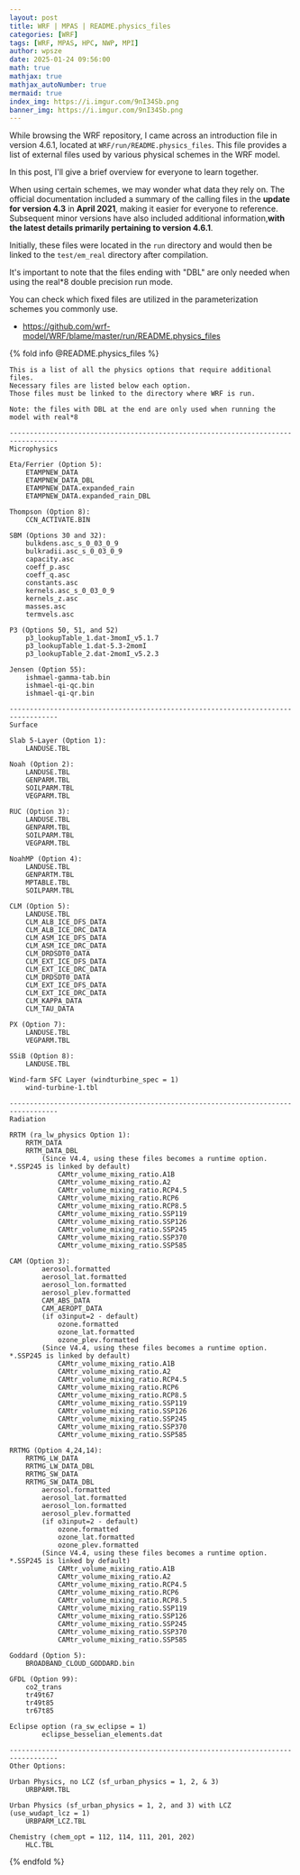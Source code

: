 ```yaml
---
layout: post
title: WRF | MPAS | README.physics_files
categories: [WRF]
tags: [WRF, MPAS, HPC, NWP, MPI]
author: wpsze
date: 2025-01-24 09:56:00
math: true
mathjax: true
mathjax_autoNumber: true
mermaid: true
index_img: https://i.imgur.com/9nI34Sb.png
banner_img: https://i.imgur.com/9nI34Sb.png
---
```



While browsing the WRF repository, I came across an introduction file in version 4.6.1, located at `WRF/run/README.physics_files`. This file provides a list of external files used by various physical schemes in the WRF model.

In this post, I'll give a brief overview for everyone to learn together.


When using certain schemes, we may wonder what data they rely on. The official documentation included a summary of the calling files in the **update for version 4.3** in **April 2021**, making it easier for everyone to reference. Subsequent minor versions have also included additional information,**with the latest details primarily pertaining to version 4.6.1**.

Initially, these files were located in the `run` directory and would then be linked to the `test/em_real` directory after compilation.

It's important to note that the files ending with "DBL" are only needed when using the real*8 double precision run mode.

You can check which fixed files are utilized in the parameterization schemes you commonly use.

- <https://github.com/wrf-model/WRF/blame/master/run/README.physics_files>

{% fold info @README.physics_files %}
```text
This is a list of all the physics options that require additional files.
Necessary files are listed below each option.
Those files must be linked to the directory where WRF is run.

Note: the files with DBL at the end are only used when running the model with real*8

----------------------------------------------------------------------------------
Microphysics

Eta/Ferrier (Option 5):
	ETAMPNEW_DATA
	ETAMPNEW_DATA_DBL
	ETAMPNEW_DATA.expanded_rain
	ETAMPNEW_DATA.expanded_rain_DBL

Thompson (Option 8):
	CCN_ACTIVATE.BIN

SBM (Options 30 and 32):
	bulkdens.asc_s_0_03_0_9
	bulkradii.asc_s_0_03_0_9
	capacity.asc
	coeff_p.asc
	coeff_q.asc
	constants.asc
	kernels.asc_s_0_03_0_9
	kernels_z.asc
	masses.asc
	termvels.asc

P3 (Options 50, 51, and 52)
	p3_lookupTable_1.dat-3momI_v5.1.7
	p3_lookupTable_1.dat-5.3-2momI
	p3_lookupTable_2.dat-2momI_v5.2.3

Jensen (Option 55):
	ishmael-gamma-tab.bin
	ishmael-qi-qc.bin
	ishmael-qi-qr.bin

----------------------------------------------------------------------------------
Surface

Slab 5-Layer (Option 1):
	LANDUSE.TBL

Noah (Option 2):
	LANDUSE.TBL
	GENPARM.TBL
	SOILPARM.TBL
	VEGPARM.TBL

RUC (Option 3):
	LANDUSE.TBL
	GENPARM.TBL
	SOILPARM.TBL
	VEGPARM.TBL

NoahMP (Option 4):
	LANDUSE.TBL
	GENPARTM.TBL
	MPTABLE.TBL
	SOILPARM.TBL

CLM (Option 5):
	LANDUSE.TBL
	CLM_ALB_ICE_DFS_DATA
	CLM_ALB_ICE_DRC_DATA
	CLM_ASM_ICE_DFS_DATA
	CLM_ASM_ICE_DRC_DATA
	CLM_DRDSDT0_DATA
	CLM_EXT_ICE_DFS_DATA
	CLM_EXT_ICE_DRC_DATA
	CLM_DRDSDT0_DATA
	CLM_EXT_ICE_DFS_DATA
	CLM_EXT_ICE_DRC_DATA
	CLM_KAPPA_DATA
	CLM_TAU_DATA

PX (Option 7):
	LANDUSE.TBL
	VEGPARM.TBL

SSiB (Option 8):
	LANDUSE.TBL

Wind-farm SFC Layer (windturbine_spec = 1)
	wind-turbine-1.tbl

----------------------------------------------------------------------------------
Radiation

RRTM (ra_lw_physics Option 1): 
	RRTM_DATA
	RRTM_DATA_DBL
        (Since V4.4, using these files becomes a runtime option. *.SSP245 is linked by default)
	        CAMtr_volume_mixing_ratio.A1B
        	CAMtr_volume_mixing_ratio.A2
        	CAMtr_volume_mixing_ratio.RCP4.5
        	CAMtr_volume_mixing_ratio.RCP6
        	CAMtr_volume_mixing_ratio.RCP8.5
        	CAMtr_volume_mixing_ratio.SSP119
        	CAMtr_volume_mixing_ratio.SSP126
        	CAMtr_volume_mixing_ratio.SSP245
        	CAMtr_volume_mixing_ratio.SSP370
        	CAMtr_volume_mixing_ratio.SSP585

CAM (Option 3):
        aerosol.formatted
        aerosol_lat.formatted
        aerosol_lon.formatted
        aerosol_plev.formatted
        CAM_ABS_DATA
        CAM_AEROPT_DATA
        (if o3input=2 - default)
        	ozone.formatted
        	ozone_lat.formatted
        	ozone_plev.formatted
        (Since V4.4, using these files becomes a runtime option. *.SSP245 is linked by default)
        	CAMtr_volume_mixing_ratio.A1B
        	CAMtr_volume_mixing_ratio.A2
        	CAMtr_volume_mixing_ratio.RCP4.5
        	CAMtr_volume_mixing_ratio.RCP6
        	CAMtr_volume_mixing_ratio.RCP8.5
        	CAMtr_volume_mixing_ratio.SSP119
        	CAMtr_volume_mixing_ratio.SSP126
        	CAMtr_volume_mixing_ratio.SSP245
        	CAMtr_volume_mixing_ratio.SSP370
        	CAMtr_volume_mixing_ratio.SSP585

RRTMG (Option 4,24,14):
	RRTMG_LW_DATA
	RRTMG_LW_DATA_DBL
	RRTMG_SW_DATA
	RRTMG_SW_DATA_DBL
        aerosol.formatted
        aerosol_lat.formatted
        aerosol_lon.formatted
        aerosol_plev.formatted
        (if o3input=2 - default)
        	ozone.formatted
        	ozone_lat.formatted
        	ozone_plev.formatted
        (Since V4.4, using these files becomes a runtime option. *.SSP245 is linked by default)
        	CAMtr_volume_mixing_ratio.A1B
        	CAMtr_volume_mixing_ratio.A2
        	CAMtr_volume_mixing_ratio.RCP4.5
        	CAMtr_volume_mixing_ratio.RCP6
        	CAMtr_volume_mixing_ratio.RCP8.5
        	CAMtr_volume_mixing_ratio.SSP119
        	CAMtr_volume_mixing_ratio.SSP126
        	CAMtr_volume_mixing_ratio.SSP245
        	CAMtr_volume_mixing_ratio.SSP370
        	CAMtr_volume_mixing_ratio.SSP585

Goddard (Option 5):
	BROADBAND_CLOUD_GODDARD.bin

GFDL (Option 99):
	co2_trans
	tr49t67
	tr49t85
	tr67t85

Eclipse option (ra_sw_eclipse = 1)
        eclipse_besselian_elements.dat

----------------------------------------------------------------------------------
Other Options:

Urban Physics, no LCZ (sf_urban_physics = 1, 2, & 3)
	URBPARM.TBL

Urban Physics (sf_urban_physics = 1, 2, and 3) with LCZ (use_wudapt_lcz = 1)
	URBPARM_LCZ.TBL

Chemistry (chem_opt = 112, 114, 111, 201, 202)
	HLC.TBL
```
{% endfold %}



